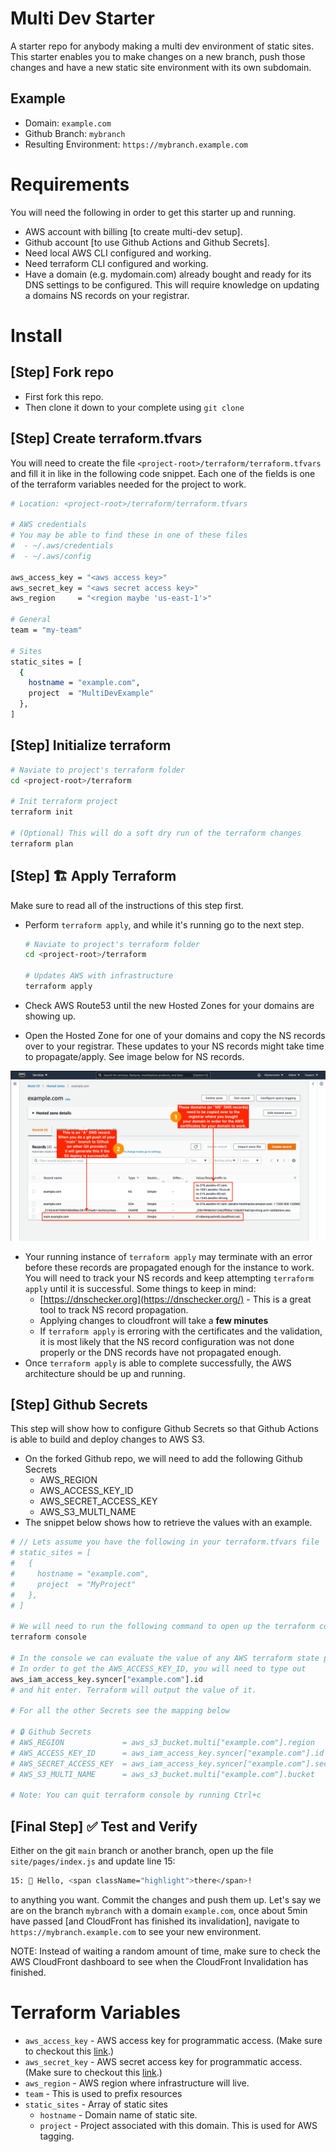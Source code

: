 # Multi Dev Starter
A starter repo for anybody making a multi dev environment of static sites. This starter enables you to make changes on a new branch, push those changes and have a new static site environment with its own subdomain.

## Example
- Domain: `example.com`
- Github Branch: `mybranch`
- Resulting Environment: `https://mybranch.example.com`

# Requirements

You will need the following in order to get this starter up and running.

- AWS account with billing [to create multi-dev setup].
- Github account [to use Github Actions and Github Secrets].
- Need local AWS CLI configured and working.
- Need terraform CLI configured and working.
- Have a domain (e.g. mydomain.com) already bought and ready for its DNS settings to be configured. This will require knowledge on updating a domains NS records on your registrar.

# Install

## [Step] Fork repo

- First fork this repo.
- Then clone it down to your complete using `git clone`

## [Step] Create terraform.tfvars

You will need to create the file `<project-root>/terraform/terraform.tfvars` and fill it in like in the following code snippet. Each one of the fields is one of the terraform variables needed for the project to work.

```bash
# Location: <project-root>/terraform/terraform.tfvars

# AWS credentials
# You may be able to find these in one of these files
#  - ~/.aws/credentials
#  - ~/.aws/config

aws_access_key = "<aws access key>"
aws_secret_key = "<aws secret access key>"
aws_region     = "<region maybe 'us-east-1'>"

# General
team = "my-team"

# Sites
static_sites = [
  {
    hostname = "example.com",
    project  = "MultiDevExample"
  },
]
```

## [Step] Initialize terraform

```bash
# Naviate to project's terraform folder
cd <project-root>/terraform

# Init terraform project
terraform init

# (Optional) This will do a soft dry run of the terraform changes
terraform plan
```

## [Step] 🏗  Apply Terraform

Make sure to read all of the instructions of this step first. 

- Perform `terraform apply`, and while it's running go to the next step.

    ```bash
    # Naviate to project's terraform folder
    cd <project-root>/terraform

    # Updates AWS with infrastructure
    terraform apply
    ```

- Check AWS Route53 until the new Hosted Zones for your domains are showing up.
- Open the Hosted Zone for one of your domains and copy the NS records over to your registrar. These updates to your NS records might take time to propagate/apply. See image below for NS records.

![route53-hosted-zone.png](.github/markdown/route53-hosted-zone.png)

- Your running instance of `terraform apply` may terminate with an error before these records are propagated enough for the instance to work. You will need to track your NS records and keep attempting `terraform apply` until it is successful. Some things to keep in mind:
    - [https://dnschecker.org](https://dnschecker.org/) - This is a great tool to track NS record propagation.
    - Applying changes to cloudfront will take a **few minutes**
    - If `terraform apply` is erroring with the certificates and the validation, it is most likely that the NS record configuration was not done properly or the DNS records have not propagated enough.
- Once `terraform apply` is able to complete successfully, the AWS architecture should be up and running.

## [Step] Github Secrets

This step will show how to configure Github Secrets so that Github Actions is able to build and deploy changes to AWS S3.

- On the forked Github repo, we will need to add the following Github Secrets
    - AWS_REGION
    - AWS_ACCESS_KEY_ID
    - AWS_SECRET_ACCESS_KEY
    - AWS_S3_MULTI_NAME
- The snippet below shows how to retrieve the values with an example.

```bash
# // Lets assume you have the following in your terraform.tfvars file
# static_sites = [
#   {
#     hostname = "example.com",
#     project  = "MyProject"
#   },
# ]

# We will need to run the following command to open up the terraform console
terraform console

# In the console we can evaluate the value of any AWS terraform state properties.
# In order to get the AWS_ACCESS_KEY_ID, you will need to type out
aws_iam_access_key.syncer["example.com"].id
# and hit enter. Terraform will output the value of it.

# For all the other Secrets see the mapping below

# 🔒 Github Secrets
# AWS_REGION             = aws_s3_bucket.multi["example.com"].region
# AWS_ACCESS_KEY_ID      = aws_iam_access_key.syncer["example.com"].id
# AWS_SECRET_ACCESS_KEY  = aws_iam_access_key.syncer["example.com"].secret
# AWS_S3_MULTI_NAME      = aws_s3_bucket.multi["example.com"].bucket

# Note: You can quit terraform console by running Ctrl+c
```

## [Final Step] ✅ Test and Verify

Either on the git `main` branch or another branch, open up the file `site/pages/index.js` and update line 15:

```bash
15: 👋 Hello, <span className="highlight">there</span>!
```

to anything you want. Commit the changes and push them up. Let's say we are on the branch `mybranch` with a domain `example.com`, once about 5min have passed [and CloudFront has finished its invalidation], navigate to `https://mybranch.example.com`  to see your new environment. 

NOTE: Instead of waiting a random amount of time, make sure to check the AWS CloudFront dashboard to see when the CloudFront Invalidation has finished.

# Terraform Variables

- `aws_access_key` - AWS access key for programmatic access. (Make sure to checkout this [link](https://docs.aws.amazon.com/general/latest/gr/aws-sec-cred-types.html).)
- `aws_secret_key` - AWS secret access key for programmatic access.  (Make sure to checkout this [link](https://docs.aws.amazon.com/general/latest/gr/aws-sec-cred-types.html).)
- `aws_region` - AWS region where infrastructure will live.
- `team` - This is used to prefix resources
- `static_sites` - Array of static sites
    - `hostname` - Domain name of static site.
    - `project` - Project associated with this domain. This is used for AWS tagging.
